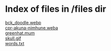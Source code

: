 # Index of files in /files dir
[bck_doodle.webp](/files/bck_doodle.webp)
<br>
[cpr-akuna-nimhune.weba](/files/cpr-akuna-nimhune.weba)
<br>
[greenhat.mum](/files/greenhat.mum)
<br>
[skull.gif](/files/skull.gif)
<br>
[words.txt](/files/words.txt)
